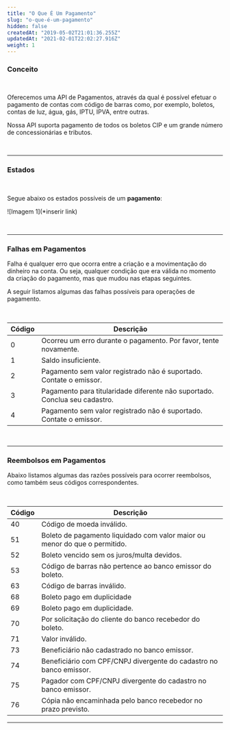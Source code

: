 ```yaml
---
title: "O Que É Um Pagamento"
slug: "o-que-é-um-pagamento"
hidden: false
createdAt: "2019-05-02T21:01:36.255Z"
updatedAt: "2021-02-01T22:02:27.916Z"
weight: 1
---
```


### Conceito

<br>

Oferecemos uma API de Pagamentos, através da qual é possível efetuar o pagamento de contas com código de barras como, por exemplo, boletos, contas de luz, água, gás, IPTU, IPVA, entre outras.

Nossa API suporta pagamento de todos os boletos CIP e um grande número de concessionárias e tributos.

<br>

---

### Estados

<br>

Segue abaixo os estados possíveis de um **pagamento**: 

![Imagem 1](*inserir link)

<br>


---

### Falhas em Pagamentos

Falha é qualquer erro que ocorra entre a criação e a movimentação do dinheiro na conta. Ou seja, qualquer condição que era válida no momento da criação do pagamento, mas que mudou nas etapas seguintes.

A seguir listamos algumas das falhas possíveis para operações de pagamento.

<br>


| Código    |    Descrição                                                               |    
| --------- | -------------------------------------------------------------------------  |
| 0         | Ocorreu um erro durante o pagamento. Por favor, tente novamente.
| 1         | Saldo insuficiente.
| 2         | Pagamento sem valor registrado não é suportado. Contate o emissor.
| 3         | Pagamento para titularidade diferente não suportado. Conclua seu cadastro.
| 4         | Pagamento sem valor registrado não é suportado. Contate o emissor.


<br>

---

### Reembolsos em Pagamentos

Abaixo listamos algumas das razões possíveis para ocorrer reembolsos, como também seus códigos correspondentes.

<br>

| Código    |    Descrição                                                               |    
| --------- | -------------------------------------------------------------------------  |
| 40        | Código de moeda inválido.
| 51        | Boleto de pagamento liquidado com valor maior ou menor do que o permitido.
| 52        | Boleto vencido sem os juros/multa devidos.
| 53        | Código de barras não pertence ao banco emissor do boleto.
| 63        | Código de barras inválido.
| 68        | Boleto pago em duplicidade
| 69        | Boleto pago em duplicidade.
| 70        | Por solicitação do cliente do banco recebedor do boleto.
| 71        | Valor inválido.
| 73        | Beneficiário não cadastrado no banco emissor.
| 74        | Beneficiário com CPF/CNPJ divergente do cadastro no banco emissor.
| 75        | Pagador com CPF/CNPJ divergente do cadastro no banco emissor.
| 76        | Cópia não encaminhada pelo banco recebedor no prazo previsto.



---

